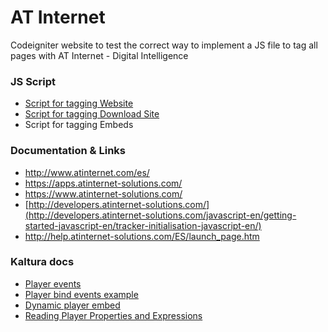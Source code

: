 # AT Internet
Codeigniter website to test the correct way to implement a JS file to tag all pages with AT Internet - Digital Intelligence

### JS Script
 * [Script for tagging Website](assets/at-internet.js)
 * [Script for tagging Download Site](assets/at-internet-download.js)
 * Script for tagging Embeds

### Documentation & Links

 * http://www.atinternet.com/es/
 * https://apps.atinternet-solutions.com/
 * https://www.atinternet-solutions.com/
 * [http://developers.atinternet-solutions.com/](http://developers.atinternet-solutions.com/javascript-en/getting-started-javascript-en/tracker-initialisation-javascript-en/)
 * http://help.atinternet-solutions.com/ES/launch_page.htm
 
### Kaltura docs
 
  * [Player events](http://player.kaltura.com/docs/api#sendNotification)
  * [Player bind events example](http://player.kaltura.com/docs/index.php?path=kbind)
  * [Dynamic player embed](http://player.kaltura.com/docs/kwidget)
  * [Reading Player Properties and Expressions](https://vpaas.kaltura.com/documentation/Web-Video-Player/Kaltura-Media-Player-API.html#reading-player-properties-and-expressions)